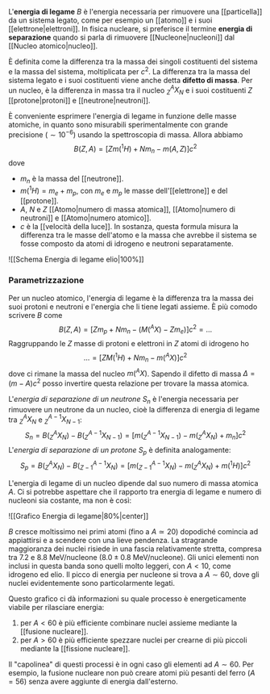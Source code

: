 L'**energia di legame** $B$ è l'energia necessaria per rimuovere una [[particella]] da un sistema legato, come per esempio un [[atomo]] e i suoi [[elettrone|elettroni]]. In fisica nucleare, si preferisce il termine **energia di separazione** quando si parla di rimuovere [[Nucleone|nucleoni]] dal [[Nucleo atomico|nucleo]].

È definita come la differenza tra la massa dei singoli costituenti del sistema e la massa del sistema, moltiplicata per $c^{2}$. La differenza tra la massa del sistema legato e i suoi costituenti viene anche detta **difetto di massa**. Per un nucleo, è la differenza in massa tra il nucleo $^{A}_{Z}X_{N}$ e i suoi costituenti $Z$ [[protone|protoni]] e [[neutrone|neutroni]].

È conveniente esprimere l'energia di legame in funzione delle masse atomiche, in quanto sono misurabili sperimentalmente con grande precisione ($\sim10^{-6}$) usando la spettroscopia di massa. Allora abbiamo
$$B(Z,A)=[Zm(^{1}H)+Nm_{n}-m(A,Z)]c^{2}$$
dove
- $m_{n}$ è la massa del [[neutrone]].
- $m(^{1}H)=m_{e}+m_{p}$, con $m_{e}$ e $m_{p}$ le masse dell'[[elettrone]] e del [[protone]].
- $A$, $N$ e $Z$ [[Atomo|numero di massa atomica]], [[Atomo|numero di neutroni]] e [[Atomo|numero atomico]].
- $c$ è la [[velocità della luce]].
In sostanza, questa formula misura la differenza tra le masse dell'atomo e la massa che avrebbe il sistema se fosse composto da atomi di idrogeno e neutroni separatamente.

![[Schema Energia di legame elio|100%]]

### Parametrizzazione
Per un nucleo atomico, l'energia di legame è la differenza tra la massa dei suoi protoni e neutroni e l'energia che li tiene legati assieme. È più comodo scrivere $B$ come
$$B(Z,A)=[Zm_{p}+Nm_{n}-(M(^{A}X)-Zm_{e})]c^{2}=\ldots$$
Raggruppando le $Z$ masse di protoni e elettroni in $Z$ atomi di idrogeno ho
$$\ldots=[ZM(^{1}H)+Nm_{n}-m(^{A}X)]c^{2}$$
dove ci rimane la massa del nucleo $m(^{A}X)$. Sapendo il difetto di massa $\Delta = (m-A)c^{2}$ posso invertire questa relazione per trovare la massa atomica.

L'*energia di separazione di un neutrone* $S_{n}$ è l'energia necessaria per rimuovere un neutrone da un nucleo, cioè la differenza di energia di legame tra $_{Z}^{A}X_{N}$ e $_{Z}^{A-1}X_{N-1}$:
$$S_{n}=B(_{Z}^{A}X_{N})-B(_{Z}^{A-1}X_{N-1})=[m(_{Z}^{A-1}X_{N-1})-m(_{Z}^{A}X_{N})+m_{n}]c^{2}$$
L'*energia di separazione di un protone* $S_{p}$ è definita analogamente:
$$S_{p}=B(_{Z}^{A}X_{N})-B(_{Z-1}^{A-1}X_{N})=[m(_{Z-1}^{A-1}X_{N})-m(_{Z}^{A}X_{N})+m(^{1}H)]c^{2}$$

L'energia di legame di un nucleo dipende dal suo numero di massa atomica $A$. Ci si potrebbe aspettare che il rapporto tra energia di legame e numero di nucleoni sia costante, ma non è così:

![[Grafico Energia di legame|80%|center]]

$B$ cresce moltissimo nei primi atomi (fino a $A\simeq20$) dopodiché comincia ad appiattirsi e a scendere con una lieve pendenza. La stragrande maggioranza dei nuclei risiede in una fascia relativamente stretta, compresa tra 7.2 e 8.8 MeV/nucleone ($8.0\pm0.8$ MeV/nucleone). Gli unici elementi non inclusi in questa banda sono quelli molto leggeri, con $A<10$, come idrogeno ed elio. Il picco di energia per nucleone si trova a $A\sim60$, dove gli nuclei evidentemente sono particolarmente legati.

Questo grafico ci dà informazioni su quale processo è energeticamente viabile per rilasciare energia:
1. per $A<60$ è più efficiente combinare nuclei assieme mediante la [[fusione nucleare]].
2. per $A>60$ è più efficiente spezzare nuclei per crearne di più piccoli mediante la [[fissione nucleare]].

Il "capolinea" di questi processi è in ogni caso gli elementi ad $A\sim60$. Per esempio, la fusione nucleare non può creare atomi più pesanti del ferro ($A=56$) senza avere aggiunte di energia dall'esterno.